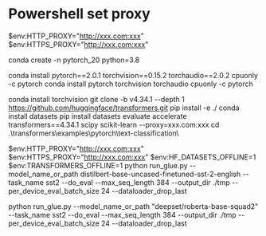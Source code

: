 
# Powershell set proxy
$env:HTTP_PROXY="http://xxx.com:xxx"
$env:HTTPS_PROXY="http://xxx.com:xxx"

conda create -n pytorch_20 python=3.8

conda install pytorch==2.0.1 torchvision==0.15.2 torchaudio==2.0.2 cpuonly -c pytorch
conda install pytorch torchvision torchaudio cpuonly -c pytorch

conda install torchvision
git clone -b v4.34.1 --depth 1 https://github.com/huggingface/transformers.git
pip install -e ./
conda install datasets
pip install datasets evaluate accelerate transformers==4.34.1 scipy scikit-learn --proxy=xxx.com:xxx
cd .\transformers\examples\pytorch\text-classification\

$env:HTTP_PROXY="http://xxx.com:xxx"
$env:HTTPS_PROXY="http://xxx.com:xxx"
$env:HF_DATASETS_OFFLINE=1
$env:TRANSFORMERS_OFFLINE=1
python run_glue.py --model_name_or_path distilbert-base-uncased-finetuned-sst-2-english --task_name sst2 --do_eval   --max_seq_length 384 --output_dir ./tmp --per_device_eval_batch_size 24 --dataloader_drop_last

python run_glue.py --model_name_or_path "deepset/roberta-base-squad2" --task_name sst2 --do_eval   --max_seq_length 384 --output_dir ./tmp --per_device_eval_batch_size 24 --dataloader_drop_last